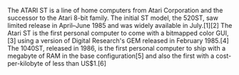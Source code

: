 The ATARI ST is a line of home computers from Atari Corporation and the successor to the Atari 8-bit family. The initial ST model, the 520ST, saw limited release in April–June 1985 and was widely available in July.[1][2] The Atari ST is the first personal computer to come with a bitmapped color GUI,[3] using a version of Digital Research's GEM released in February 1985.[4] The 1040ST, released in 1986, is the first personal computer to ship with a megabyte of RAM in the base configuration[5] and also the first with a cost-per-kilobyte of less than US$1.[6]
